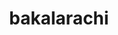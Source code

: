 ---
title: bakalarachi
parent: Words
last_modified_date: 2021-11-06

see_also:
  - -larachi
transcriptions:
  - bakalaˈɹatʃi
translations:
  - "dog fucking"
  - "to fuck a dog"
etymology:
  From Billzonian [baka](baka) and [-larachi](-larachi)
examples:
  - bzo: "**Bakalarachi** unratified beed."
    eng: "**Dog fucking** was illegalised."
---